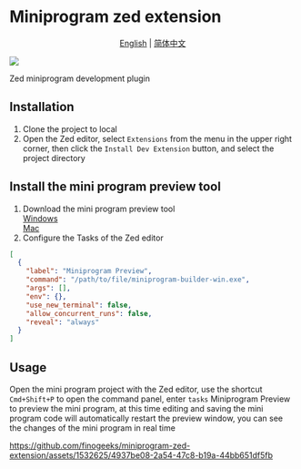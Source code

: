 # Miniprogram zed extension

<p align="center">
  <a href="./README_en.md">English</a> |
  <a href="./README.md">简体中文</a>
</p>

[![](https://img.shields.io/badge/Powered%20by-FinClip-lightgrey)](https://finclip.com/en)

Zed miniprogram development plugin

## Installation

1. Clone the project to local
2. Open the Zed editor, select `Extensions` from the menu in the upper right corner, then click the `Install Dev Extension` button, and select the project directory

## Install the mini program preview tool

1. Download the mini program preview tool  
  [Windows](https://www-cdn.finclip.com/desktop-sdk/preview-tool/miniprogram-builder-win.exe)  
  [Mac](https://www-cdn.finclip.com/desktop-sdk/preview-tool/miniprogram-builder-macos)  
2. Configure the Tasks of the Zed editor

```json
[
  {
    "label": "Miniprogram Preview",
    "command": "/path/to/file/miniprogram-builder-win.exe",
    "args": [],
    "env": {},
    "use_new_terminal": false,
    "allow_concurrent_runs": false,
    "reveal": "always"
  }
]
```

## Usage

Open the mini program project with the Zed editor, use the shortcut `Cmd+Shift+P` to open the command panel, enter `tasks` Miniprogram Preview to preview the mini program, at this time editing and saving the mini program code will automatically restart the preview window, you can see the changes of the mini program in real time

https://github.com/finogeeks/miniprogram-zed-extension/assets/1532625/4937be08-2a54-47c8-b19a-44bb651df5fb

